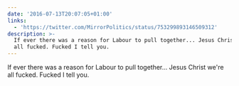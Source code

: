 ```yaml
---
date: '2016-07-13T20:07:05+01:00'
links:
  - 'https://twitter.com/MirrorPolitics/status/753299893146509312'
description: >-
  If ever there was a reason for Labour to pull together... Jesus Christ we're
  all fucked. Fucked I tell you.
---
```

If ever there was a reason for Labour to pull together... Jesus Christ we're all fucked. Fucked I tell you. 
